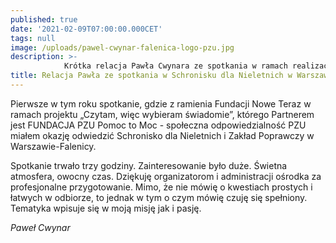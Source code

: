 ```yaml
---
published: true
date: '2021-02-09T07:00:00.000CET'
tags: null
image: /uploads/pawel-cwynar-falenica-logo-pzu.jpg
description: >-
            Krótka relacja Pawła Cwynara ze spotkania w ramach realizacji projektu „Czytam, więc wybieram świadomie”.
title: Relacja Pawła ze spotkania w Schronisku dla Nieletnich w Warszawie-Falenicy
---
```


Pierwsze w tym roku spotkanie, gdzie z ramienia Fundacji Nowe Teraz w ramach projektu „Czytam, więc wybieram świadomie”, którego Partnerem jest FUNDACJA PZU Pomoc to Moc - społeczna odpowiedzialność PZU miałem okazję odwiedzić  Schronisko dla Nieletnich i Zakład Poprawczy w Warszawie-Falenicy. 

Spotkanie trwało trzy godziny. Zainteresowanie było duże. Świetna atmosfera, owocny czas. Dziękuję organizatorom i administracji ośrodka za profesjonalne przygotowanie. Mimo, że nie mówię o kwestiach prostych i łatwych w odbiorze, to jednak w tym o czym mówię czuję się spełniony. Tematyka wpisuje się w moją misję jak i pasję.

*Paweł Cwynar*



